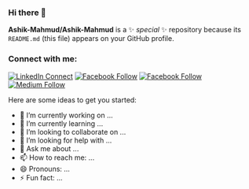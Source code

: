 ### Hi there 👋


**Ashik-Mahmud/Ashik-Mahmud** is a ✨ _special_ ✨ repository because its `README.md` (this file) appears on your GitHub profile.
### Connect with me:

[![LinkedIn Connect](https://img.shields.io/badge/%20-Connect-black?color=14171A&labelColor=212121&logo=linkedin&logoColor=ffffff)](https://www.linkedin.com/in/dvlprAlamin/)
[![Facebook Follow](https://img.shields.io/badge/%20-Follow-black?color=14171A&labelColor=1976d2&logo=facebook&logoColor=ffffff)](https://web.facebook.com/dvlprAlamin)
[![Facebook Follow](https://img.shields.io/badge/%20-Follow-black?color=14171A&labelColor=1976d2&logo=twitter&logoColor=ffffff)](https://twitter.com/dvlprAlamin)
[![Medium Follow](https://img.shields.io/badge/%20-Follow-black?color=14171A&labelColor=1976d2&logo=gmail&logoColor=ffffff)](https://medium.com/@dvlprAlamin)

Here are some ideas to get you started:

- 🔭 I’m currently working on ...
- 🌱 I’m currently learning ...
- 👯 I’m looking to collaborate on ...
- 🤔 I’m looking for help with ...
- 💬 Ask me about ...
- 📫 How to reach me: ...
- 😄 Pronouns: ...
- ⚡ Fun fact: ...
